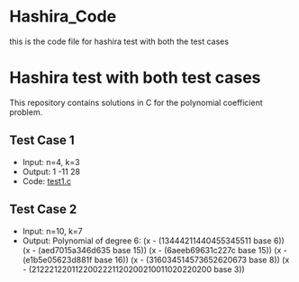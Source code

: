 # Hashira_Code
this is the code file for hashira test with both the test cases
# Hashira test with both test cases

This repository contains solutions in C for the polynomial coefficient problem.

## Test Case 1
- Input: n=4, k=3
- Output: 1 -11 28
- Code: [test1.c](test1.c)

## Test Case 2
- Input: n=10, k=7
- Output: Polynomial of degree 6: (x - (13444211440455345511 base 6)) (x - (aed7015a346d635 base 15)) (x - (6aeeb69631c227c base 15)) (x - (e1b5e05623d881f base 16)) (x - (316034514573652620673 base 8)) (x - (2122212201122002221120200210011020220200 base 3)) 
